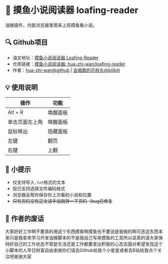 # 📖 摸鱼小说阅读器 loafing-reader
油猴插件，内嵌浏览器里用来上班摸鱼看小说。

## 🔍 Github项目
+ 油叉地址：[摸鱼小说阅读器 Loafing-Reader](https://greasyfork.org/zh-CN/scripts/470914-%E6%91%B8%E9%B1%BC%E5%B0%8F%E8%AF%B4%E9%98%85%E8%AF%BB%E5%99%A8-loafing-reader)
+ 仓库链接：[摸鱼小说阅读器: hua-zhi-wan/loafing-reader](https://github.com/hua-zhi-wan/loafing-reader)
+ 作者：[hua-zhi-wan@github](https://github.com/hua-zhi-wan) | [会唱歌的花枝丸@bilibili](https://www.bilibili.com/)

## 💡 使用说明
| 操作           | 功能     |
| -------------- | -------- |
| Alt + R        | 唤醒面板 |
| 单击页面左上角 | 唤醒面板 |
| 鼠标移出       | 隐藏面板 |
| 左键           | 翻页     |
| 右键           | 上翻     |

## 🔖 小提示
+ 仅支持导入`.txt`格式的文本
+ 现已支持选择文件编码格式
+ 浏览器会帮你保存你上次看的小说和位置
+ ~~只有页码没有正文请手动跳转一下页码（bug已修复~~

## 📝 作者的废话
大家好好工作啊不要真的用这个东西摸鱼啊摸鱼也不要说是我做的啊可恶这东西本来只是我拿来学习开发油猴脚本的不是我自己写来摸鱼的工具所以说真的请大家保持好自己的工作状态不管是生活还是工作都要拿出积极的心态去面对希望发现这个小脚本的人早日财富自由谢谢你们请去Github给我个小星星或者去B站给我点个关注吧谢谢大家
